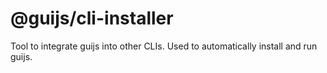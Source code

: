 # @guijs/cli-installer

Tool to integrate guijs into other CLIs. Used to automatically install and run guijs.
